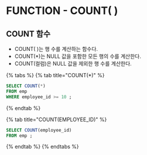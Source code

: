 # FUNCTION - COUNT\( \)

## COUNT 함수 

* COUNT\( \)는 행 수를 계산하는 함수다. 
* COUNT\(\*\)는 NULL 값을 포함한 모든 행의 수를 계산한다. 
* COUNT\(컬럼\)은 NULL 값을 제외한 행 수를 계산한다. 

{% tabs %}
{% tab title="COUNT\(\*\)" %}
```sql
SELECT COUNT(*)
FROM emp
WHERE employee_id >= 10 ; 
```
{% endtab %}

{% tab title="COUNT\(EMPLOYEE\_ID\)" %}
```sql
SELECT COUNT(employee_id) 
FROM emp ; 
```
{% endtab %}
{% endtabs %}

